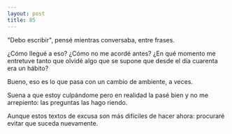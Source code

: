 ```yaml
---
layout: post
title: 85
---
```


"Debo escribir", pensé mientras conversaba, entre frases.

¿Cómo llegué a eso? ¿Cómo no me acordé antes? ¿En qué momento me entretuve tanto que olvidé algo que se supone que desde el día cuarenta era un hábito?

Bueno, eso es lo que pasa con un cambio de ambiente, a veces. 

Suena a que estoy culpándome pero en realidad la pasé bien y no me arrepiento: las preguntas las hago riendo.

Aunque estos textos de excusa son más difíciles de hacer ahora: procuraré evitar que suceda nuevamente.
